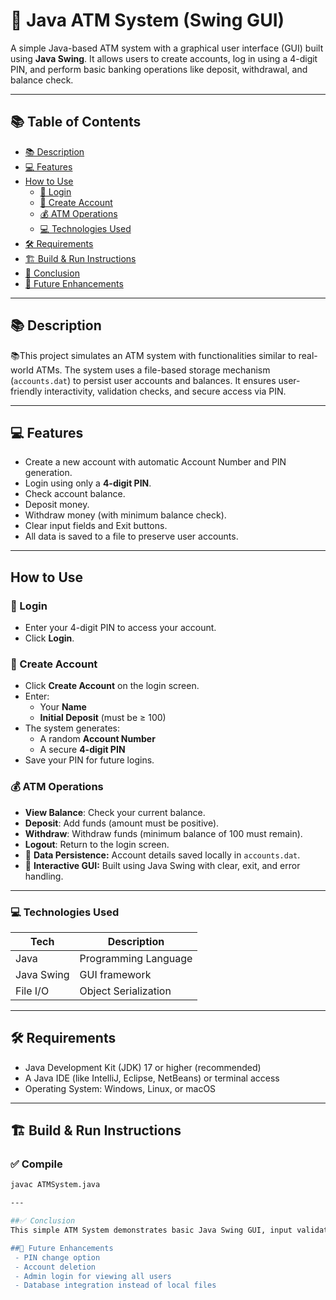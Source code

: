 # 🏧 Java ATM System (Swing GUI)

A simple Java-based ATM system with a graphical user interface (GUI) built using **Java Swing**. It allows users to create accounts, log in using a 4-digit PIN, and perform basic banking operations like deposit, withdrawal, and balance check.

---

## 📚 Table of Contents

- [📚 Description](#-description)
- [💻 Features](#-features)
- [ How to Use](#-how-to-use)
  - [🔐 Login](#-login)
  - [🧾 Create Account](#-create-account)
  - [💰 ATM Operations](#-atm-operations)
  - [ 💻 Technologies Used](#-technologies-used)
- [🛠️ Requirements](#️-requirements)
- [🏗️ Build & Run Instructions](#-build--run-instructions)
- [📌 Conclusion](#-conclusion)
- [🧠 Future Enhancements](#-Future-Enhancements)

---

## 📚 Description

📚This project simulates an ATM system with functionalities similar to real-world ATMs. The system uses a file-based storage mechanism (`accounts.dat`) to persist user accounts and balances. It ensures user-friendly interactivity, validation checks, and secure access via PIN.

---

## 💻 Features

- Create a new account with automatic Account Number and PIN generation.
- Login using only a **4-digit PIN**.
- Check account balance.
- Deposit money.
- Withdraw money (with minimum balance check).
- Clear input fields and Exit buttons.
- All data is saved to a file to preserve user accounts.

---

## How to Use

### 🔐 Login

- Enter your 4-digit PIN to access your account.
- Click **Login**.

### 🧾 Create Account

- Click **Create Account** on the login screen.
- Enter:
  - Your **Name**
  - **Initial Deposit** (must be ≥ 100)
- The system generates:
  - A random **Account Number**
  - A secure **4-digit PIN**
- Save your PIN for future logins.

### 💰 ATM Operations

- **View Balance**: Check your current balance.
- **Deposit**: Add funds (amount must be positive).
- **Withdraw**: Withdraw funds (minimum balance of 100 must remain).
- **Logout**: Return to the login screen.
- 💾 **Data Persistence:** Account details saved locally in `accounts.dat`.
- 🧼 **Interactive GUI:** Built using Java Swing with clear, exit, and error handling.

---

### 💻 Technologies Used

| Tech        | Description                |
|-------------|----------------------------|
| Java        | Programming Language       |
| Java Swing  | GUI framework              |
| File I/O    | Object Serialization       |

---

## 🛠️ Requirements

- Java Development Kit (JDK) 17 or higher (recommended)
- A Java IDE (like IntelliJ, Eclipse, NetBeans) or terminal access
- Operating System: Windows, Linux, or macOS

---

## 🏗️ Build & Run Instructions

### ✅ Compile

```bash
javac ATMSystem.java

---

##✅ Conclusion
This simple ATM System demonstrates basic Java Swing GUI, input validation, object serialization, and user interaction patterns. It's ideal for beginners learning GUI-based Java programming or for academic purposes.

##🧠 Future Enhancements
 - PIN change option
 - Account deletion
 - Admin login for viewing all users
 - Database integration instead of local files


